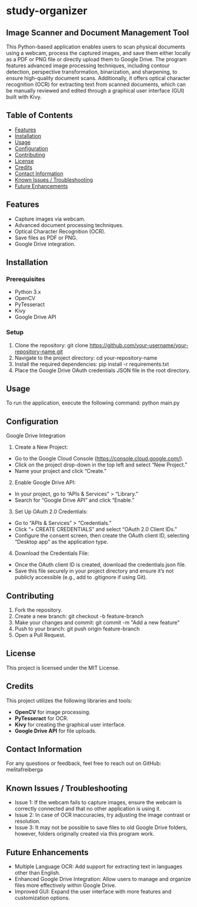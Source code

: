 # study-organizer
## Image Scanner and Document Management Tool
This Python-based application enables users to scan physical documents using a webcam, process the captured images, and save them either locally as a PDF or PNG file or directly upload them to Google Drive. The program features advanced image processing techniques, including contour detection, perspective transformation, binarization, and sharpening, to ensure high-quality document scans. Additionally, it offers optical character recognition (OCR) for extracting text from scanned documents, which can be manually reviewed and edited through a graphical user interface (GUI) built with Kivy.

## Table of Contents
- [Features](#features)
- [Installation](#installation)
- [Usage](#usage)
- [Configuration](#configuration)
- [Contributing](#contributing)
- [License](#license)
- [Credits](#credits)
- [Contact Information](#contact-information)
- [Known Issues / Troubleshooting](#known-issues--troubleshooting)
- [Future Enhancements](#future-enhancements)

## Features
- Capture images via webcam.
- Advanced document processing techniques.
- Optical Character Recognition (OCR).
- Save files as PDF or PNG.
- Google Drive integration.

## Installation
### Prerequisites
- Python 3.x
- OpenCV
- PyTesseract
- Kivy
- Google Drive API

### Setup
1. Clone the repository: git clone https://github.com/your-username/your-repository-name.git
2. Navigate to the project directory: cd your-repository-name
3. Install the required dependencies: pip install -r requirements.txt
4. Place the Google Drive OAuth credentials JSON file in the root directory.

## Usage
To run the application, execute the following command: python main.py

## Configuration
Google Drive Integration
1.	Create a New Project:
   - Go to the Google Cloud Console (https://console.cloud.google.com/).
   - Click on the project drop-down in the top left and select “New Project.”
   - Name your project and click “Create.”
2.	Enable Google Drive API:
   - In your project, go to “APIs & Services” > “Library.”
   - Search for “Google Drive API” and click “Enable.”
3.	Set Up OAuth 2.0 Credentials:
   - Go to “APIs & Services” > “Credentials.”
   - Click “+ CREATE CREDENTIALS” and select “OAuth 2.0 Client IDs.”
   - Configure the consent screen, then create the OAuth client ID, selecting “Desktop app” as the application type.
4.	Download the Credentials File:
   - Once the OAuth client ID is created, download the credentials.json file.
   - Save this file securely in your project directory and ensure it’s not publicly accessible (e.g., add to .gitignore if using Git).

## Contributing
1. Fork the repository.
2. Create a new branch: git checkout -b feature-branch
3. Make your changes and commit: git commit -m "Add a new feature"
4. Push to your branch: git push origin feature-branch
5. Open a Pull Request.

## License
This project is licensed under the MIT License.

## Credits
This project utilizes the following libraries and tools:
- **OpenCV** for image processing.
- **PyTesseract** for OCR.
- **Kivy** for creating the graphical user interface.
- **Google Drive API** for file uploads.

## Contact Information
For any questions or feedback, feel free to reach out on GitHub: melitafreiberga

## Known Issues / Troubleshooting
- Issue 1: If the webcam fails to capture images, ensure the webcam is correctly connected and that no other application is using it.
- Issue 2: In case of OCR inaccuracies, try adjusting the image contrast or resolution.
- Issue 3: It may not be possible to save files to old Google Drive folders, however, folders originally created via this program work.
 
## Future Enhancements
- Multiple Language OCR: Add support for extracting text in languages other than English.
- Enhanced Google Drive Integration: Allow users to manage and organize files more effectively within Google Drive.
- Improved GUI: Expand the user interface with more features and customization options.
